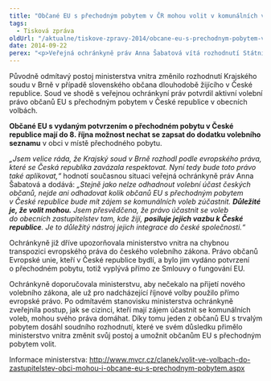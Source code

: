 ```yaml
---
title: "Občané EU s přechodným pobytem v ČR mohou volit v komunálních volbách"
tags:
  - Tisková zpráva
oldUrl: "/aktualne/tiskove-zpravy-2014/obcane-eu-s-prechodnym-pobytem-v-cr-mohou-volit-v-komunalnich-volbach"
date: 2014-09-22
perex: "<p>Veřejná ochránkyně práv Anna Šabatová vítá rozhodnutí Státní volební komise zapisovat do dodatků volebních seznamů občany EU s potvrzením o přechodném pobytu v České republice.</p>"
---
```


<!-- imported from the old website -->

<p>Původně odmítavý postoj ministerstva vnitra změnilo rozhodnutí Krajského soudu v Brně v případě slovenského občana dlouhodobě žijícího v České republice. Soud ve shodě s veřejnou ochránkyní práv potvrdil aktivní volební právo občanů EU s přechodným pobytem v České republice v obecních volbách.</p><p><strong>Občané EU s vydaným potvrzením o přechodném pobytu v České republice mají do 8. října možnost nechat se zapsat do dodatku volebního seznamu</strong> v obci v místě přechodného pobytu. </p><p><em>„Jsem velice ráda, že Krajský soud v Brně rozhodl podle evropského práva, které se Česká republika zavázala respektovat. Nyní tedy bude toto právo také aplikovat,“</em> hodnotí současnou situaci veřejná ochránkyně práv Anna Šabatová a dodává: <em>„Stejně jako nelze odhadnout volební účast českých občanů, nejde ani odhadovat kolik občanů EU s přechodným pobytem v České republice bude mít zájem se komunálních voleb zúčastnit. <strong>Důležité je, že volit mohou.</strong> Jsem přesvědčena, že právo účastnit se voleb do obecních zastupitelstev tam, kde žijí, <strong>posiluje jejich vazbu k České republice</strong>. Je to důležitý nástroj jejich integrace do české společnosti.“</em></p><p>Ochránkyně již dříve upozorňovala ministerstvo vnitra na chybnou transpozici evropského práva do českého volebního zákona. Právo občanů Evropské unie, kteří v České republice bydlí, a bylo jim vydáno potvrzení o přechodném pobytu, totiž vyplývá přímo ze Smlouvy o fungování EU.</p><p>Ochránkyně doporučovala ministerstvu, aby nečekalo na přijetí nového volebního zákona, ale už pro nadcházející říjnové volby použilo přímo evropské právo. Po odmítavém stanovisku ministerstva ochránkyně zveřejnila postup, jak se cizinci, kteří mají zájem účastnit se komunálních voleb, mohou svého práva domáhat. Díky tomu jeden z občanů EU s trvalým pobytem dosáhl soudního rozhodnutí, které ve svém důsledku přimělo ministerstvo vnitra změnit svůj postoj a umožnit občanům EU s přechodným pobytem volit.</p><p>Informace ministerstva: <a title="Otevření do nového okna" href="http://www.mvcr.cz/clanek/volit-ve-volbach-do-zastupitelstev-obci-mohou-i-obcane-eu-s-prechodnym-pobytem.aspx" target="_blank">http://www.mvcr.cz/clanek/volit-ve-volbach-do-zastupitelstev-obci-mohou-i-obcane-eu-s-prechodnym-pobytem.aspx</a> </p>
